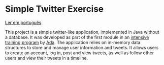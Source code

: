 # Simple Twitter Exercise

[Ler em português](README.pt-br.md)

 This project is a simple twitter-like application,
 implemented in Java without a database.
 It was developed as part of the first module
 in an [intensive training program](https://polotech.americanas.io/) by [Ada](https://ada.tech/sou-aluno).
 The application relies on in-memory data structures to store and manage user information and tweets. 
 It allows users to create an account, log in, post and view tweets, as well as follow other users and view 
 their tweets in a timeline.